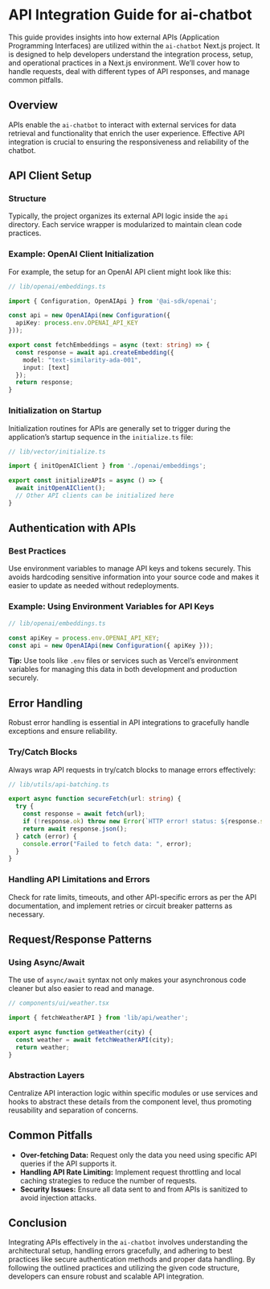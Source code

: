# API Integration Guide for ai-chatbot

This guide provides insights into how external APIs (Application Programming Interfaces) are utilized within the `ai-chatbot` Next.js project. It is designed to help developers understand the integration process, setup, and operational practices in a Next.js environment. We’ll cover how to handle requests, deal with different types of API responses, and manage common pitfalls.

## Overview

APIs enable the `ai-chatbot` to interact with external services for data retrieval and functionality that enrich the user experience. Effective API integration is crucial to ensuring the responsiveness and reliability of the chatbot.

## API Client Setup

### Structure

Typically, the project organizes its external API logic inside the `api` directory. Each service wrapper is modularized to maintain clean code practices.

### Example: OpenAI Client Initialization
For example, the setup for an OpenAI API client might look like this:

```typescript
// lib/openai/embeddings.ts

import { Configuration, OpenAIApi } from '@ai-sdk/openai';

const api = new OpenAIApi(new Configuration({
  apiKey: process.env.OPENAI_API_KEY
}));

export const fetchEmbeddings = async (text: string) => {
  const response = await api.createEmbedding({
    model: "text-similarity-ada-001",
    input: [text]
  });
  return response;
}
```

### Initialization on Startup

Initialization routines for APIs are generally set to trigger during the application’s startup sequence in the `initialize.ts` file:

```typescript
// lib/vector/initialize.ts

import { initOpenAIClient } from './openai/embeddings';

export const initializeAPIs = async () => {
  await initOpenAIClient();
  // Other API clients can be initialized here
}
```

## Authentication with APIs

### Best Practices

Use environment variables to manage API keys and tokens securely. This avoids hardcoding sensitive information into your source code and makes it easier to update as needed without redeployments.

### Example: Using Environment Variables for API Keys

```typescript
// lib/openai/embeddings.ts

const apiKey = process.env.OPENAI_API_KEY;
const api = new OpenAIApi(new Configuration({ apiKey }));
```

**Tip:** Use tools like `.env` files or services such as Vercel’s environment variables for managing this data in both development and production securely.

## Error Handling

Robust error handling is essential in API integrations to gracefully handle exceptions and ensure reliability.

### Try/Catch Blocks

Always wrap API requests in try/catch blocks to manage errors effectively:

```typescript
// lib/utils/api-batching.ts

export async function secureFetch(url: string) {
  try {
    const response = await fetch(url);
    if (!response.ok) throw new Error(`HTTP error! status: ${response.status}`);
    return await response.json();
  } catch (error) {
    console.error("Failed to fetch data: ", error);
  }
}
```

### Handling API Limitations and Errors

Check for rate limits, timeouts, and other API-specific errors as per the API documentation, and implement retries or circuit breaker patterns as necessary.

## Request/Response Patterns

### Using Async/Await

The use of `async/await` syntax not only makes your asynchronous code cleaner but also easier to read and manage.

```typescript
// components/ui/weather.tsx

import { fetchWeatherAPI } from 'lib/api/weather';

export async function getWeather(city) {
  const weather = await fetchWeatherAPI(city);
  return weather;
}
```

### Abstraction Layers

Centralize API interaction logic within specific modules or use services and hooks to abstract these details from the component level, thus promoting reusability and separation of concerns.

## Common Pitfalls

- **Over-fetching Data:** Request only the data you need using specific API queries if the API supports it.
- **Handling API Rate Limiting:** Implement request throttling and local caching strategies to reduce the number of requests.
- **Security Issues:** Ensure all data sent to and from APIs is sanitized to avoid injection attacks.

## Conclusion

Integrating APIs effectively in the `ai-chatbot` involves understanding the architectural setup, handling errors gracefully, and adhering to best practices like secure authentication methods and proper data handling. By following the outlined practices and utilizing the given code structure, developers can ensure robust and scalable API integration.